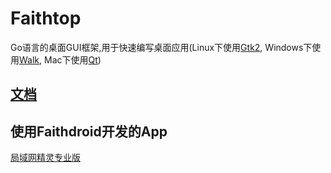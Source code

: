 # Faithtop
Go语言的桌面GUI框架,用于快速编写桌面应用(Linux下使用[Gtk2](https://github.com/mattn/go-gtk), Windows下使用[Walk](https://github.com/lxn/walk), Mac下使用[Qt](https://github.com/therecipe/qt))

## [文档](https://github.com/gofaith/faithtop/wiki)


## 使用Faithdroid开发的App

[局域网精灵专业版](https://jywjl.github.io)
